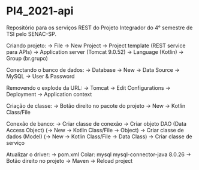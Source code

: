 # PI4_2021-api
Repositório para os serviços REST do Projeto Integrador do 4° semestre de TSI pelo SENAC-SP.


Criando projeto:
-> File -> New Project -> Project template (REST service para APIs) -> Application server (Tomcat 9.0.52) -> Language (Kotlin) -> Group (br.grupo)

Conectando o banco de dados:
-> Database -> New -> Data Source -> MySQL -> User & Password

Removendo o explode da URL:
-> Tomcat -> Edit Configurations -> Deployment -> Application context

Criação de classe:
-> Botão direito no pacote do projeto -> New -> Kotlin Class/File

Conexão de banco:
-> Criar classe de conexão
-> Criar objeto DAO (Data Access Object) (-> New -> Kotlin Class/File -> Object)
-> Criar classe de dados (Model) (-> New -> Kotlin Class/File -> Data Class)
-> Criar classe de serviço

Atualizar o driver:
-> pom.xml
Colar:
        <dependency>
            <groupId>mysql</groupId>
            <artifactId>mysql-connector-java</artifactId>
            <version>8.0.26</version>
        </dependency>
-> Botão direito no projeto -> Maven -> Reload project
